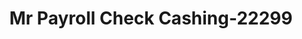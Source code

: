 ---
f_zip-code: 75069
f_state-code: TX
title: Mr Payroll Check Cashing-22299
f_phone: 972-569-8799
f_city-only: Mckinney
f_address: 300 E University Dr Mckinney
f_location-unique-id: '22299'
slug: mr-payroll-check-cashing-22299
updated-on: '2024-05-30T13:46:58.046Z'
created-on: '2024-05-30T13:36:59.803Z'
published-on: '2024-05-30T13:54:32.469Z'
f_city-state: cms/city/mckinney-tx.md
f_company: cms/company/mr-payroll-check-cashing.md
f_state: cms/state/texas.md
layout: '[payday-loan].html'
tags: payday-loan
---
